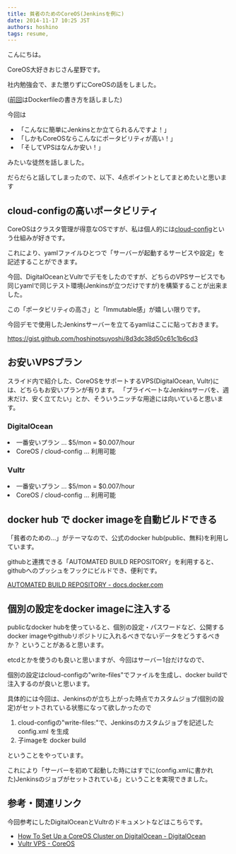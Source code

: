 ```yaml
---
title: 貧者のためのCoreOS(Jenkinsを例に)
date: 2014-11-17 10:25 JST
authors: hoshino
tags: resume, 
---
```

こんにちは。

CoreOS大好きおじさん星野です。

社内勉強会で、また懲りずにCoreOSの話をしました。

(<a href="/docker_coreos.html">前回</a>はDockerfileの書き方を話しました)

<!--more-->

今回は
<ul>
	<li>「こんなに簡単にJenkinsとか立てられるんですよ！」</li>
	<li>「しかもCoreOSならこんなにポータビリティが高い！」</li>
	<li>「そしてVPSはなんか安い！」</li>
</ul>
みたいな徒然を話しました。

<script async class="speakerdeck-embed" data-id="92a85c504c84013292632a533d39c347" data-ratio="1.77777777777778" src="//speakerdeck.com/assets/embed.js"></script>

だらだらと話してしまったので、以下、4点ポイントとしてまとめたいと思います
<h2>cloud-configの高いポータビリティ</h2>
CoreOSはクラスタ管理が得意なOSですが、私は個人的には<a href="https://coreos.com/docs/cluster-management/setup/cloudinit-cloud-config/">cloud-config</a>という仕組みが好きです。

これにより、yamlファイルひとつで「サーバーが起動するサービスや設定」を記述することができます。

今回、DigitalOceanとVultrでデモをしたのですが、どちらのVPSサービスでも同じyamlで同じテスト環境(Jenkinsが立つだけですが)を構築することが出来ました。

この「ポータビリティの高さ」と「Immutable感」が嬉しい限りです。

今回デモで使用したJenkinsサーバーを立てるyamlはここに貼っておきます。

<a href="https://gist.github.com/hoshinotsuyoshi/8d3dc38d50c61c1b6cd3">https://gist.github.com/hoshinotsuyoshi/8d3dc38d50c61c1b6cd3</a>
<h2>お安いVPSプラン</h2>
スライド内で紹介した、CoreOSをサポートするVPS(DigitalOcean, Vultr)には、どちらもお安いプランが有ります。
「プライベートなJenkinsサーバを、週末だけ、安く立てたい」とか、そういうニッチな用途には向いていると思います。
<h3>DigitalOcean</h3>
<li>一番安いプラン …  $5/mon = $0.007/hour</li>
<li>CoreOS / cloud-config …  利用可能</li>
<h3>Vultr</h3>
<li>一番安いプラン …  $5/mon = $0.007/hour</li>
<li>CoreOS / cloud-config …  利用可能</li>

<h2>docker hub で docker imageを自動ビルドできる</h2>
「貧者のための…」がテーマなので、公式のdocker hub(public、無料)を利用しています。

githubと連携できる「AUTOMATED BUILD REPOSITORY」を利用すると、githubへのプッシュをフックにビルドでき、便利です。

<a href="https://docs.docker.com/docker-hub/builds/">AUTOMATED BUILD REPOSITORY - docs.docker.com</a>
<h2>個別の設定をdocker imageに注入する</h2>
publicなdocker hubを使っていると、個別の設定・パスワードなど、公開するdocker imageやgithubリポジトリに入れるべきでないデータをどうするべきか？ ということがあると思います。

etcdとかを使うのも良いと思いますが、今回はサーバー1台だけなので、

個別の設定はcloud-configの"write-files"でファイルを生成し、docker buildで注入するのが良いと思います。

具体的には今回は、Jenkinsのが立ち上がった時点でカスタムジョブ(個別の設定)がセットされている状態になって欲しかったので
<ol>
<li>cloud-configの"write-files:"で、Jenkinsのカスタムジョブを記述したconfig.xml を生成</li>
<li>子imageを docker build</li>
</ol>
ということをやっています。

これにより「サーバーを初めて起動した時にはすでに(config.xmlに書かれた)Jenkinsのジョブがセットされている」ということを実現できました。
<h2>参考・関連リンク</h2>
今回参考にしたDigitalOceanとVultrのドキュメントなどはこちらです。
<ul>
	<li><a href="https://www.digitalocean.com/community/tutorials/how-to-set-up-a-coreos-cluster-on-digitalocean">How To Set Up a CoreOS Cluster on DigitalOcean - DigitalOcean</a></li>
	<li><a href="https://coreos.com/docs/running-coreos/cloud-providers/vultr/">Vultr VPS - CoreOS</a></li>
</ul>
